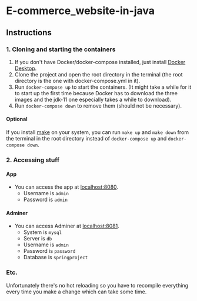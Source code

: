 # E-commerce_website-in-java

## Instructions

### 1. Cloning and starting the containers

1. If you don't have Docker/docker-compose installed, just install [Docker Desktop](https://www.docker.com/products/docker-desktop/).
2. Clone the project and open the root directory in the terminal (the root directory is the one with docker-compose.yml in it).
4. Run `docker-compose up` to start the containers. (It might take a while for it to start up the first time because Docker has to download the three images and the jdk-11 one especially takes a while to download). 
5. Run `docker-compose down` to remove them (should not be necessary).

#### Optional
If you install [make](https://formulae.brew.sh/formula/make) on your system, you can run `make up` and `make down` from the terminal in the root directory instead of `docker-compose up` and `docker-compose down`.

### 2. Accessing stuff

#### App
- You can access the app at [localhost:8080](http://localhost:8080/).
    - Username is `admin`
    - Password is `admin`

#### Adminer
- You can access Adminer at [localhost:8081](http://localhost:8081/).
    - System is `mysql`
    - Server is `db`
    - Username is `admin`
    - Password is `password`
    - Database is `springproject`

### Etc.

Unfortunately there's no hot reloading so you have to recompile everything every time you make a change which can take some time.